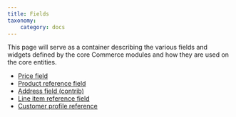 ```yaml
---
title: Fields
taxonomy:
    category: docs
---
```


This page will serve as a container describing the various fields and widgets defined by the core Commerce modules and how they are used on the core entities.








<ul>
<li><a href="https://docs.drupalcommerce.org/commerce1/developer-guide/core-architecture/fields/price-field">Price field</a></li>
<li><a href="https://docs.drupalcommerce.org/commerce1/developer-guide/core-architecture/fields/product-reference-field">Product reference field</a></li>
<li><a href="https://docs.drupalcommerce.org/commerce1/developer-guide/core-architecture/fields/address-field">Address field (contrib)</a></li>
<li><a href="https://docs.drupalcommerce.org/commerce1/developer-guide/core-architecture/fields/line-item-reference-field">Line item reference field</a></li>
<li><a href="https://docs.drupalcommerce.org/commerce1/developer-guide/core-architecture/fields/customer-profile-reference">Customer profile reference</a></li>
</ul>
